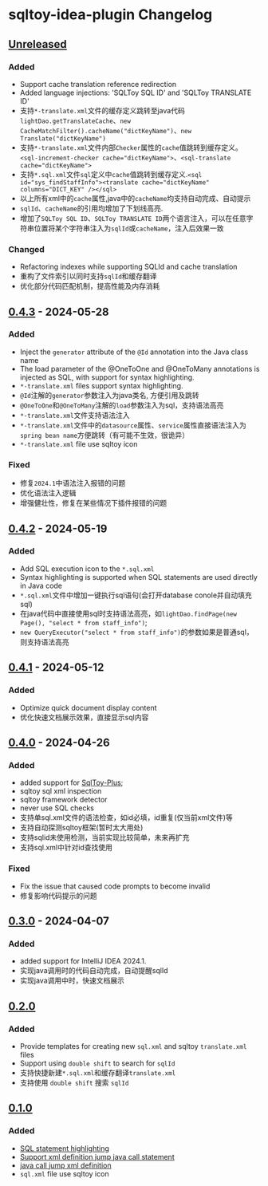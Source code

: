 <!-- Keep a Changelog guide -> https://keepachangelog.com -->

# sqltoy-idea-plugin Changelog

## [Unreleased]

### Added
- Support cache translation reference redirection
- Added language injections: 'SQLToy SQL ID' and 'SQLToy TRANSLATE ID'
- 支持`*-translate.xml`文件的缓存定义跳转至java代码`lightDao.getTranslateCache`、`new CacheMatchFilter().cacheName("dictKeyName")`、`new Translate("dictKeyName")`
- 支持`*-translate.xml`文件内部`Checker`属性的`cache`值跳转到缓存定义。`<sql-increment-checker cache="dictKeyName">`、`<sql-translate
  cache="dictKeyName">`
- 支持`*.sql.xml`文件`sql`定义中`cache`值跳转到缓存定义.`<sql id="sys_findStaffInfo"><translate cache="dictKeyName" columns="DICT_KEY" /></sql>`
- 以上所有xml中的`cache`属性,java中的`cacheName`均支持自动完成、自动提示
- `sqlId`、`cacheName`的引用均增加了下划线高亮.
- 增加了`SQLToy SQL ID`、`SQLToy TRANSLATE ID`两个语言注入，可以在任意字符串位置将某个字符串注入为`sqlId`或`cacheName`，注入后效果一致

### Changed
- Refactoring indexes while supporting SQLId and cache translation
- 重构了文件索引以同时支持`sqlId`和缓存翻译
- 优化部分代码匹配机制，提高性能及内存消耗

## [0.4.3] - 2024-05-28

### Added

- Inject the `generator` attribute of the `@Id` annotation into the Java class name
- The load parameter of the @OneToOne and @OneToMany annotations is injected as SQL, with support for syntax highlighting.
- `*-translate.xml` files support syntax highlighting.
- `@Id`注解的`generator`参数注入为java类名, 方便引用及跳转
- `@OneToOne`和`@OneToMany`注解的`load`参数注入为sql，支持语法高亮
- `*-translate.xml`文件支持语法注入
- `*-translate.xml`文件中的`datasource`属性、`service`属性直接语法注入为`spring bean name`方便跳转（有可能不生效，很诡异）
- `*-translate.xml` file use sqltoy icon

### Fixed

- 修复`2024.1`中语法注入报错的问题
- 优化语法注入逻辑
- 增强健壮性，修复在某些情况下插件报错的问题

## [0.4.2] - 2024-05-19

### Added

- Add SQL execution icon to the `*.sql.xml` 
- Syntax highlighting is supported when SQL statements are used directly in Java code
- `*.sql.xml`文件中增加一键执行sql语句(会打开database conole并自动填充sql)
- 在java代码中直接使用sql时支持语法高亮，如`lightDao.findPage(new Page(), "select * from staff_info")`;
- `new QueryExecutor("select * from staff_info")`的参数如果是普通sql，则支持语法高亮

## [0.4.1] - 2024-05-12

### Added

- Optimize quick document display content
- 优化快速文档展示效果，直接显示sql内容

## [0.4.0] - 2024-04-26

### Added

- added support for [SqlToy-Plus](https://gitee.com/gzghde/sqltoy-plus);
- sqltoy sql xml inspection
- sqltoy framework detector
- never use SQL checks
- 支持单sql.xml文件的语法检查，如id必填，id重复(仅当前xml文件)等
- 支持自动探测sqltoy框架(暂时太大用处)
- 支持sqlid未使用检测，当前实现比较简单，未来再扩充
- 支持sql.xml中针对id查找使用

### Fixed

- Fix the issue that caused code prompts to become invalid
- 修复影响代码提示的问题

## [0.3.0] - 2024-04-07

### Added

- added support for IntelliJ IDEA 2024.1.
- 实现java调用时的代码自动完成，自动提醒sqlId
- 实现java调用中时，快速文档展示

## [0.2.0]

### Added

- Provide templates for creating new `sql.xml` and sqltoy `translate.xml` files
- Support using `double shift` to search for `sqlId`
- 支持快捷新建`*.sql.xml`和缓存翻译`translate.xml`
- 支持使用 `double shift` 搜索 `sqlId`

## [0.1.0]

### Added

- [SQL statement highlighting](https://github.com/imyuyu/sqltoy-idea-plugin/issues/5)
- [Support xml definition jump java call statement](https://github.com/imyuyu/sqltoy-idea-plugin/issues/3)
- [java call jump xml definition](https://github.com/imyuyu/sqltoy-idea-plugin/issues/4)
- `sql.xml` file use sqltoy icon

[Unreleased]: https://github.com/imyuyu/sqltoy-idea-plugin/compare/v0.4.3...HEAD
[0.4.3]: https://github.com/imyuyu/sqltoy-idea-plugin/compare/v0.4.2...v0.4.3
[0.4.2]: https://github.com/imyuyu/sqltoy-idea-plugin/compare/v0.4.1...v0.4.2
[0.4.1]: https://github.com/imyuyu/sqltoy-idea-plugin/compare/v0.4.0...v0.4.1
[0.4.0]: https://github.com/imyuyu/sqltoy-idea-plugin/compare/v0.3.0...v0.4.0
[0.3.0]: https://github.com/imyuyu/sqltoy-idea-plugin/compare/v0.2.0...v0.3.0
[0.2.0]: https://github.com/imyuyu/sqltoy-idea-plugin/compare/v0.1.0...v0.2.0
[0.1.0]: https://github.com/imyuyu/sqltoy-idea-plugin/commits/v0.1.0
